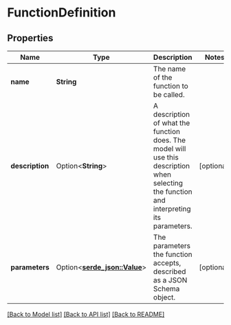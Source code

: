 # FunctionDefinition

## Properties

Name | Type | Description | Notes
------------ | ------------- | ------------- | -------------
**name** | **String** | The name of the function to be called. | 
**description** | Option<**String**> | A description of what the function does. The model will use this description when selecting the function and interpreting its parameters. | [optional]
**parameters** | Option<[**serde_json::Value**](.md)> | The parameters the function accepts, described as a JSON Schema object. | [optional]

[[Back to Model list]](../README.md#documentation-for-models) [[Back to API list]](../README.md#documentation-for-api-endpoints) [[Back to README]](../README.md)


